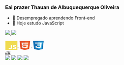 ### Eai prazer Thauan de Albuquequerque Oliveira


- 🔭 Desempregado aprendendo  Front-end
- 🌱 Hoje estudo JavaScript


<div>
  <a href="https://github.com/thauAl">
  <img height="180em" src="https://github-readme-stats.vercel.app/api?username=thauAl&show_icons=true&theme=dark&include_all_commits=true&count_private=true"/>
  <img height="180em" src="https://github-readme-stats.vercel.app/api/top-langs/?username=thauAl&layout=compact&langs_count=7&theme=dark"/>
</div>

<div style="display: inline_block"><br>
  <img align="center" alt="Thau-Js" height="30" width="40" src="https://raw.githubusercontent.com/devicons/devicon/master/icons/javascript/javascript-plain.svg">
  <!--<img align="center" alt="Thau-React" height="30" width="40" src="https://raw.githubusercontent.com/devicons/devicon/master/icons/react/react-original.svg"> -->
  <img align="center" alt="Thau-HTML" height="30" width="40" src="https://raw.githubusercontent.com/devicons/devicon/master/icons/html5/html5-original.svg">
  <img align="center" alt="Thau-CSS" height="30" width="40" src="https://raw.githubusercontent.com/devicons/devicon/master/icons/css3/css3-original.svg">
</div>
  ##
<div> 
  <a href="https://instagram.com/o_de_albuquerque" target="_blank"><img src="https://img.shields.io/badge/-Instagram-%23E4405F?style=for-the-badge&logo=instagram&logoColor=white" target="_blank"></a>
 <a href="https://discord.gg/Thauan AL#4218" target="_blank"><img src="https://img.shields.io/badge/Discord-7289DA?style=for-the-badge&logo=discord&logoColor=white" target="_blank"></a> 
  <a href = "mailto:thauandealbuquerqueol@gmail.com"><img src="https://img.shields.io/badge/-Gmail-%23333?style=for-the-badge&logo=gmail&logoColor=white" target="_blank"></a>
  <a href="https://www.linkedin.com/in/thauan-de-albquerque-oliveira-0a7456217" target="_blank"><img src="https://img.shields.io/badge/-LinkedIn-%230077B5?style=for-the-badge&logo=linkedin&logoColor=white" target="_blank"></a>
  </div>
